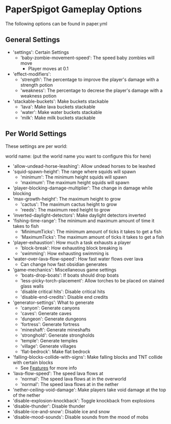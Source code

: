 PaperSpigot Gameplay Options
================================
The following options can be found in paper.yml

## General Settings
- 'settings': Certain Settings
    - 'baby-zombie-movement-speed': The speed baby zombies will move
        - Player moves at 0.1
- 'effect-modifiers':
    - 'strength': The percentage to improve the player's damage with a strength potion
    - 'weakness': The percentage to decrese the player's damage with a weakness potion
- 'stackable-buckets': Make buckets stackable
    - 'lava': Make lava buckets stackable
    - 'water': Make water buckets stackable
    - 'milk': Make milk buckets stackable
  
## Per World Settings
These settings are per world:

world name: (put the world name you want to configure this for here) 

- 'allow-undead-horse-leashing': Allow undead horses to be leashed
- 'squid-spawn-height': The range where squids will spawn
    - 'minimum': The minimum height squids will spawn
    - 'maximum': The maximum height squids will spawn
- 'player-blocking-damage-multiplier': The change in damage while blocking
- 'max-growth-height': The maximum height to grow
    - 'cactus': The maximum cactus height to grow
    - 'reeds': The maximum reed height to grow
- 'inverted-daylight-detectors': Make daylight detectors inverted
- 'fishing-time-range': The minimum and maximum amount of time it takes to fish
    - 'MinimumTicks': The minimum amount of ticks it takes to get a fish
    - 'MaximumTicks': The maximum amount of ticks it takes to get a fish
- 'player-exhaustion': How much a task exhausts a player
    - 'block-break': How exhausting block breaking is
    - 'swimming': How exhausting swimming is
- 'water-over-lava-flow-speed': How fast water flows over lava
    - Can change how fast obsidian generates
- 'game-mechanics': Miscellaneous game settings
    - 'boats-drop-boats': If boats should drop boats
    - 'less-picky-torch-placement': Allow torches to be placed on stained glass walls
    - 'disable critical hits': Disable critical hits
    - 'disable-end-credits': Disable end credits
- 'generator-settings': What to generate
    - 'canyon': Generate canyons
    - 'caves': Generate caves
    - 'dungeon': Generate dungeons
    - 'fortress': Generate fortress
    - 'mineshaft': Generate mineshafts
    - 'stronghold': Generate strongholds
    - 'temple': Generate temples
    - 'village': Generate villages
    - 'flat-bedrock': Make flat bedrock
- 'falling-blocks-collide-with-signs': Make falling blocks and TNT collide with certain blocks
    - See [Features](../index.md#Features) for more info
- 'lava-flow-speed': The speed lava flows at
    - 'normal': The speed lava flows at in the overworld
    - 'normal': The speed lava flows at in the nether
- 'nether-ceiling-void-damage': Make players take void damage at the top of the nether
- 'disable-explosion-knockback': Toggle knockback from explosions
- 'disable-thunder': Disable thunder
- 'disable-ice-and-snow': Disable ice and snow
- 'disable-mood-sounds': Disable sounds from the mood of mobs
